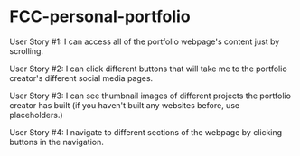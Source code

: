 # FCC-personal-portfolio


User Story #1: I can access all of the portfolio webpage's content just by scrolling.

User Story #2: I can click different buttons that will take me to the portfolio creator's different social media pages.

User Story #3: I can see thumbnail images of different projects the portfolio creator has built (if you haven't built any websites before, use placeholders.)

User Story #4: I navigate to different sections of the webpage by clicking buttons in the navigation.
